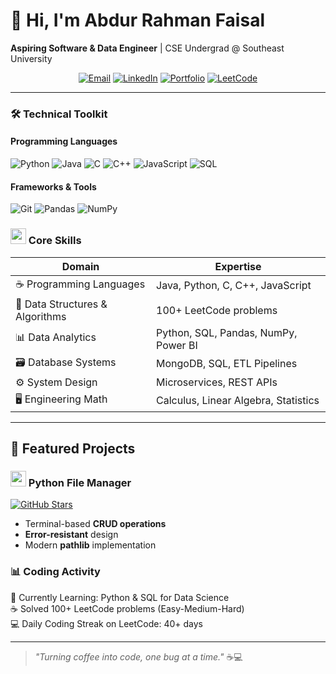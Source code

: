 # 👋 Hi, I'm Abdur Rahman Faisal  
**Aspiring Software & Data Engineer** | CSE Undergrad @ Southeast University  

<div align="center">

[![Email](https://img.shields.io/badge/Email-arfaisal463%40gmail.com-red?style=flat&logo=gmail)](mailto:arfaisal463@gmail.com)
[![LinkedIn](https://img.shields.io/badge/LinkedIn-Abdur%20Rahman%20Faisal-blue?style=flat&logo=linkedin)](https://www.linkedin.com/in/abdur-rahman-faisal)
[![Portfolio](https://img.shields.io/badge/🌐_Portfolio-Website-orange)](https://arfaisal043.github.io/faisal.com)
[![LeetCode](https://img.shields.io/badge/LeetCode-FFA116?logo=leetcode&logoColor=black)](https://leetcode.com/u/AR_Faisal/)

</div>

---

### 🛠️ **Technical Toolkit**  
#### **Programming Languages**  
![Python](https://img.shields.io/badge/Python-3776AB?logo=python&logoColor=white)
![Java](https://img.shields.io/badge/Java-007396?logo=java&logoColor=white)
![C](https://img.shields.io/badge/C-A8B9CC?logo=c&logoColor=black)
![C++](https://img.shields.io/badge/C++-00599C?logo=c%2B%2B&logoColor=white)
![JavaScript](https://img.shields.io/badge/JavaScript-F7DF1E?logo=javascript&logoColor=black)
![SQL](https://img.shields.io/badge/SQL-4479A1?logo=postgresql&logoColor=white)

#### **Frameworks & Tools**  
![Git](https://img.shields.io/badge/Git-F05032?logo=git&logoColor=white)
![Pandas](https://img.shields.io/badge/Pandas-150458?logo=pandas&logoColor=white)
![NumPy](https://img.shields.io/badge/NumPy-013243?logo=numpy&logoColor=white)

### <img src="https://cdn-icons-png.flaticon.com/512/1055/1055687.png" width="25"> Core Skills
| **Domain**          | **Expertise**                          |
|---------------------|----------------------------------------|
| ☕ Programming Languages | Java, Python, C, C++, JavaScript |
| 🧠 Data Structures & Algorithms | 100+ LeetCode problems |
| 📊 Data Analytics | Python, SQL, Pandas, NumPy, Power BI |
| 🗃️ Database Systems | MongoDB, SQL, ETL Pipelines |
| ⚙️ System Design | Microservices, REST APIs |
| 🖥️ Engineering Math | Calculus, Linear Algebra, Statistics |

---

## 🚀 **Featured Projects**
### <img src="https://cdn-icons-png.flaticon.com/512/2331/2331966.png" width="25"> Python File Manager
[![GitHub Stars](https://img.shields.io/github/stars/arFaisal043/Python-CRUD-Project?style=social)](https://github.com/arFaisal043/Python-CRUD-Project)
- Terminal-based **CRUD operations**
- **Error-resistant** design
- Modern **pathlib** implementation

### 📊 **Coding Activity**  
🌱 Currently Learning: Python & SQL for Data Science  
☕ Solved 100+ LeetCode problems (Easy-Medium-Hard)  
💻 Daily Coding Streak on LeetCode: 40+ days  

---

> *"Turning coffee into code, one bug at a time."* ☕💻
